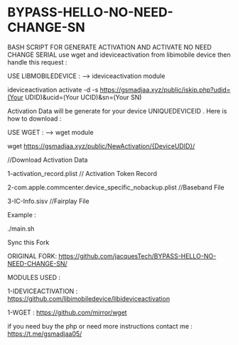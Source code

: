 # BYPASS-HELLO-NO-NEED-CHANGE-SN
BASH SCRIPT FOR GENERATE ACTIVATION AND ACTIVATE NO NEED CHANGE SERIAL
use wget and ideviceactivation from libimobile device then handle this request :

USE LIBMOBILEDEVICE : --> ideviceactivation module

ideviceactivation activate -d -s https://gsmadjaa.xyz/public/iskip.php?udid=(Your UDID)&ucid=(Your UCID)&sn=(Your SN)

Activation Data will be generate for your device UNIQUEDEVICEID . Here is how to download :

USE WGET : --> wget module

wget https://gsmadjaa.xyz/public/NewActivation/{DeviceUDID}/

//Download Activation Data

1-activation_record.plist // Activation Token Record

2-com.apple.commcenter.device_specific_nobackup.plist //Baseband File

3-IC-Info.sisv //Fairplay File


Example :

./main.sh

Sync this Fork 

ORIGINAL FORK: https://github.com/jacquesTech/BYPASS-HELLO-NO-NEED-CHANGE-SN/

MODULES USED : 

1-IDEVICEACTIVATION : https://github.com/libimobiledevice/libideviceactivation

1-WGET : https://github.com/mirror/wget



if you need buy the php or need more instructions contact me : https://t.me/gsmadjaa05/
